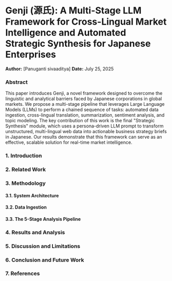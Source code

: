 # Genji (源氏): A Multi-Stage LLM Framework for Cross-Lingual Market Intelligence and Automated Strategic Synthesis for Japanese Enterprises

**Author:** [Panuganti sivaaditya]
**Date:** July 25, 2025

### Abstract
This paper introduces Genji, a novel framework designed to overcome the linguistic and analytical barriers faced by Japanese corporations in global markets. We propose a multi-stage pipeline that leverages Large Language Models (LLMs) to perform a chained sequence of tasks: automated data ingestion, cross-lingual translation, summarization, sentiment analysis, and topic modeling. The key contribution of this work is the final "Strategic Synthesis" module, which uses a persona-driven LLM prompt to transform unstructured, multi-lingual web data into actionable business strategy briefs in Japanese. Our results demonstrate that this framework can serve as an effective, scalable solution for real-time market intelligence.

### 1. Introduction
### 2. Related Work
### 3. Methodology
#### 3.1. System Architecture
#### 3.2. Data Ingestion
#### 3.3. The 5-Stage Analysis Pipeline
### 4. Results and Analysis
### 5. Discussion and Limitations
### 6. Conclusion and Future Work
### 7. References
